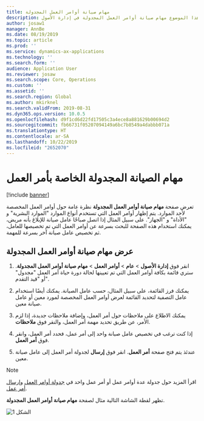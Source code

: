 ```yaml
---
title: مهام صيانة أوامر العمل المجدولة
description: يوضح هذا الموضوع مهام صيانة أوامر العمل المجدولة في إدارة الأصول.
author: josaw1
manager: AnnBe
ms.date: 08/19/2019
ms.topic: article
ms.prod: ''
ms.service: dynamics-ax-applications
ms.technology: ''
ms.search.form: ''
audience: Application User
ms.reviewer: josaw
ms.search.scope: Core, Operations
ms.custom: ''
ms.assetid: ''
ms.search.region: Global
ms.author: mkirknel
ms.search.validFrom: 2019-08-31
ms.dyn365.ops.version: 10.0.5
ms.openlocfilehash: d9f1cd6d22fd17505c3a4ece8a881629b00694d2
ms.sourcegitcommit: fb66731f05207094149a6bc7b8549a4dabbb071a
ms.translationtype: HT
ms.contentlocale: ar-SA
ms.lasthandoff: 10/22/2019
ms.locfileid: "2652070"
---
```

# <a name="scheduled-work-order-maintenance-jobs"></a>مهام الصيانة المجدولة الخاصة بأمر العمل

[!include [banner](../../includes/banner.md)]

 

تعرض صفحة **مهام صيانة أوامر العمل المجدولة‬** نظرة عامة حول أوامر العمل المخصصة لأحد الموارد. يتم إظهار أوامر العمل التي تستخدم أنواع الموارد "الموارد البشرية" و "الأداة" و "الجهاز". على سبيل المثال إذا اتصل صباحًا عامل صيانة للإبلاغ بأنه مريض، يمكنك استخدام هذه الصفحة للبحث بسرعة عن أوامر العمل التي تم تخصيصها للعامل، ثم تخصيص عامل صيانة آخر بسرعة للمهمة.

## <a name="view-scheduled-work-order-maintenance-jobs"></a>عرض مهام صيانة أوامر العمل المجدولة

1. انقر فوق **إدارة الأصول** > **عام** > **أوامر العمل** > **مهام صيانة أوامر العمل المجدولة‬**. ستري قائمة بكافة أوامر العمل التي تم تعيينها لحالة دورة حياة أمر العمل "مجدول" أو "قيد التقدم".

2. يمكنك فرز القائمة، على سبيل المثال، حسب عامل الصيانة. يمكنك أيضًا استخدام عامل التصفية لتحديد القائمة لعرض أوامر العمل المخصصة لمورد معين أو عامل صيانة معين.

3. يمكنك الاطلاع على ملاحظات حول أمر العمل، وإضافة ملاحظات جديدة، إذا لزم الأمر، عن طريق تحديد مهمة أمر العمل، والنقر فوق **ملاحظات**.

4. إذا كنت ترغب في تخصيص عامل صيانة واحد إلى أمر عمل، فحدد أمر العمل، وانقر فوق **أمر العمل**.

5. عندئذ يتم فتح صفحة **أمر العمل**. انقر فوق **إرسال** لجدولة أمر العمل إلى عامل صيانة معين.

>[!NOTE]
>اقرأ المزيد حول جدولة عدة أوامر عمل أو أمر عمل واحد في [جدولة أوامر العمل](../work-order-scheduling/schedule-work-orders.md) و[إرسال أمر عمل](../work-order-scheduling/dispatch-work-order.md).

تظهر لقطة الشاشة التالية مثال لصفحة **مهام صيانة أوامر العمل المجدولة‬**.

![الشكل 1](media/07-work-order-scheduling.png)

